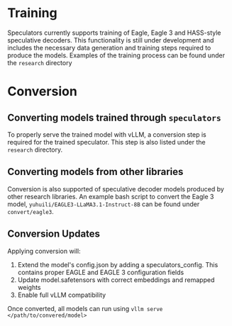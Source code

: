 # Training

Speculators currently supports training of Eagle, Eagle 3 and HASS-style speculative decoders. This functionality is still under development and includes the necessary data generation and training steps required to produce the models. Examples of the training process can be found under the `research` directory

# Conversion

## Converting models trained through `speculators`

To properly serve the trained model with vLLM, a conversion step is required for the trained speculator. This step is also listed under the `research` directory.

## Converting models from other libraries

Conversion is also supported of speculative decoder models produced by other research libraries. An example bash script to convert the Eagle 3 model, `yuhuili/EAGLE3-LLaMA3.1-Instruct-8B` can be found under `convert/eagle3`.

## Conversion Updates
Applying conversion will:

1. Extend the model's config.json by adding a speculators_config. This contains proper EAGLE and EAGLE 3 configuration fields
2. Update model.safetensors  with correct embeddings and remapped weights
3. Enable full vLLM compatibility

Once converted, all models can run using `vllm serve </path/to/convered/model>`
